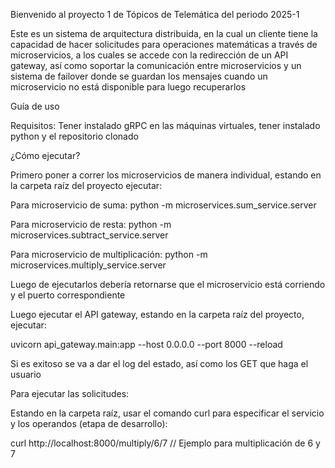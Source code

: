 Bienvenido al proyecto 1 de Tópicos de Telemática del periodo 2025-1

Este es un sistema de arquitectura distribuida, en la cual un cliente tiene la capacidad de hacer solicitudes para operaciones matemáticas a través de microservicios, a los cuales se accede con la redirección de un API gateway, así como soportar la comunicación entre microservicios y un sistema de failover donde se guardan los mensajes cuando un microservicio no está disponible para luego recuperarlos

Guía de uso

Requisitos: Tener instalado gRPC en las máquinas virtuales, tener instalado python y el repositorio clonado

¿Cómo ejecutar?

Primero poner a correr los microservicios de manera individual, estando en la carpeta raíz del proyecto ejecutar:

  Para microservicio de suma: python -m microservices.sum_service.server
  
  Para microservicio de resta: python -m microservices.subtract_service.server
  
  Para microservicio de multiplicación: python -m microservices.multiply_service.server
  
Luego de ejecutarlos debería retornarse que el microservicio está corriendo y el puerto correspondiente

Luego ejecutar el API gateway, estando en la carpeta raíz del proyecto, ejecutar:
  
  uvicorn api_gateway.main:app --host 0.0.0.0 --port 8000 --reload

Si es exitoso se va a dar el log del estado, así como los GET que haga el usuario

Para ejecutar las solicitudes:

Estando en la carpeta raíz, usar el comando curl para especificar el servicio y los operandos (etapa de desarrollo):

curl http://localhost:8000/multiply/6/7  // Ejemplo para multiplicación de 6 y 7
